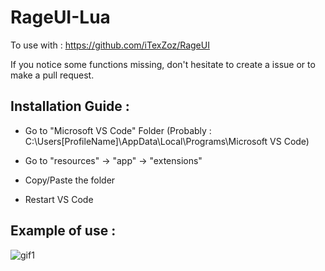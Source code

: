 # RageUI-Lua
To use with : https://github.com/iTexZoz/RageUI

If you notice some functions missing, don't hesitate to create a issue or to make a pull request.

## Installation Guide :

- Go to "Microsoft VS Code" Folder (Probably : C:\Users\[ProfileName]\AppData\Local\Programs\Microsoft VS Code)

- Go to "resources" -> "app" -> "extensions"

- Copy/Paste the folder

- Restart VS Code

## Example of use :
![gif1](/snapshot/gif1.gif)

